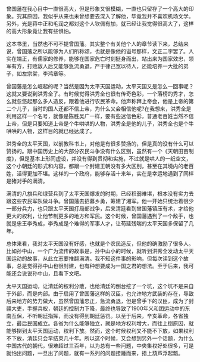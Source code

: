 曾国藩在我心目中一直很高大，但是形象又很模糊，一直也只留存了一个高大的印象。究其原因，我似乎从来也未曾想要去深入了解他，毕竟我并不喜欢机场文学。另外，光是蒋中正和毛润之都对这个人钦佩有加，就已经让我觉得很高大了，这样的高大形象竟让我有些惧怕。

这本书里，当然也不可不提曾国藩。其实整个有关他个人的章节读下来，总结来说，曾国藩之所以能够为人们所称颂，也就是像他的谥号那样，文正二字罢了。人实在端正，有儒家的修养，能够在国家危亡时刻挺身而出，站出来为国家效忠，领军有方，打败敌人后又能够急流勇退，严于律己宽以待人，还能培养一大批的弟子，如左宗棠，李鸿章等。

曾国藩是怎么崛起的呢？当然是因为太平天国运动，太平天国又是怎么一回事呢？这就又要说到洪秀全了。有时候觉得洪秀全也很有传奇色彩，一个落榜的秀才，怎么就忽悠起那么多人造反，跟着他进行农民革命。他声称拜上帝会，他是上帝的第二个儿子，当时的国人还都不信上帝，为什么又会相信他呢?在我想来，洪秀全是利用这样一个名号，就像是陈胜吴广一样，要有些迷信色彩，普通老百姓当然不信上帝，但是只要知道上帝是个牛哄哄的人物，洪秀全是他的儿子，洪秀全也是个牛哄哄的人物，这样目的就已经达成了。

洪秀全的太平天国，以前教科书上，对他是有很多赞扬的，但是真的没有什么可以赞扬的。跟中国历史上的大部分农民斗争没有什么区别，虽然有一个《天朝田亩制度》，但是基本上形同虚设，并没有得到贯彻和实施，不过就是哄人的一纸空文，这个小朝廷的形式和内容，都跟一个封建王朝没有多大区别，甚至在其境内的老百姓，活得更加不堪。这样的一个政府，能够存活十来年，实在是幸运地遇到了同样是猪对手的满清。

满清的八旗兵和绿营兵到了太平天国爆发的时期，已经积弱难堪，根本没有实力去跟这些农民军队做斗争。曾国藩去招募乡勇，筹建了湘军。他一开始只统治着很少一部分兵力，也只跟太平天国打局部战争，后来清廷看到曾国藩镇压有术，才给他更大的权利，让他节制更多的地方和军民。这个时候，曾国藩遇到了一个敌手，也就是忠王李秀成，李秀成是个难得的军事人才，让苟延残喘的太平天国多保留了几年。

总体来看，我对太平天国没有好感，也就是个农民造反，但他的确激励了很多人。比如孙中山，一个广为流传的故事是，孙中山小的时候，就听到洪秀全发动太平天国运动的故事，从此立志要推翻满清。我不知这件事的影响，但每次读到这个故事，总是觉得孙中山也很封建，也有种想要成为一国之君的想法。至于后来，我可能还会说说孙中山，且看下文吧。

太平天国运动，让清廷的权利分散，也给清廷的倒台挖了一个坑，这个坑不是来自于外部，而是内部。由于启用了曾国藩这样的汉臣，也允许地方武装的存在，导致后来地方的势力做大，虽然曾国藩忠正，急流勇退，但是曾手下的汉臣，成为了封疆大吏，手握兵权，朝廷的控制力下降，最终也导致了1900年义和团运动中的东南互保，不听朝廷指挥，而没有得到朝廷惩罚。以至于后来，辛亥革命，各省独立，最后民国成立。各省为什么能够独立，就是地方权利增大，而往上捯原因，就能够捯到太平天国运动，权利下放。然而，这个时候权利又不能不下放，如果权利不下放，清廷只会早结束几十年。所以这个时候，又会想到另外一个话题，为什么中国古代的朝代，很难超过三百年，以为总有一些问题，中央集权好处很多，可是就怕出问题，一旦出了问题，就有一系列的问题接踵而来，捂上葫芦浮起瓢。


